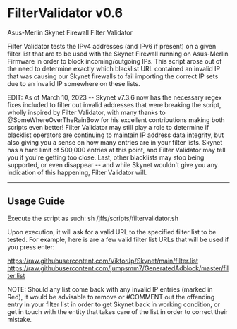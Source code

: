 # FilterValidator v0.6
Asus-Merlin Skynet Firewall Filter Validator

Filter Validator tests the IPv4 addresses (and IPv6 if present) on a given filter list that are to be used with the Skynet Firewall running on Asus-Merlin Firmware in order to block incoming/outgoing IPs. This script arose out of the need to determine exactly which blacklist URL contained an invalid IP that was causing our Skynet firewalls to fail importing the correct IP sets due to an invalid IP somewhere on these lists.

EDIT: As of March 10, 2023 -- Skynet v7.3.6 now has the necessary regex fixes included to filter out invalid addresses that were breaking the script, wholly inspired by Filter Validator, with many thanks to @SomeWhereOverTheRainBow for his excellent contributions making both scripts even better! Filter Validator may still play a role to determine if blacklist operators are continuing to maintain IP address data integrity, but also giving you a sense on how many entries are in your filter lists. Skynet has a hard limit of 500,000 entries at this point, and Filter Validator may tell you if you're getting too close. Last, other blacklists may stop being supported, or even disappear -- and while Skynet wouldn't give you any indication of this happening, Filter Validator will.

-------------------------------------------------------------------------------------------------------------------------
Usage Guide
-------------------------------------------------------------------------------------------------------------------------
Execute the script as such: sh /jffs/scripts/filtervalidator.sh

Upon execution, it will ask for a valid URL to the specified filter list to be tested. For example, here is are a few valid filter list URLs that will be used if you press enter:

https://raw.githubusercontent.com/ViktorJp/Skynet/main/filter.list
https://raw.githubusercontent.com/jumpsmm7/GeneratedAdblock/master/filter.list

NOTE: Should any list come back with any invalid IP entries (marked in Red), it would be advisable to remove or #COMMENT out the offending entry in your filter list in order to get Skynet back in working condition, or get in touch with the entity that takes care of the list in order to correct their mistake.
